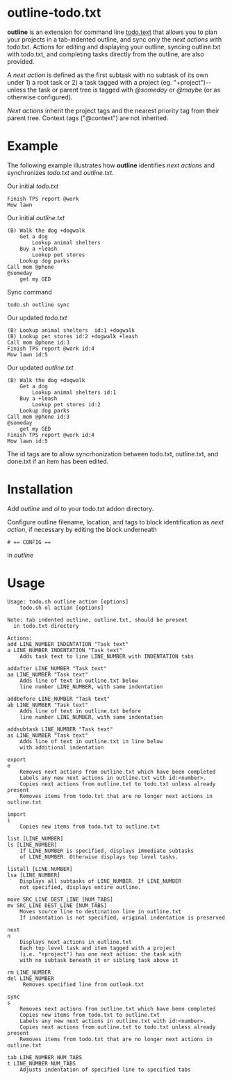outline-todo.txt
================

**outline** is an extension for command line [todo.text](https://github.com/ginatrapani/todo.txt-cli) that allows you to plan your projects in a tab-indented outline, and sync only the *next actions* with todo.txt. Actions for editing and displaying your outline, syncing outline.txt with todo.txt, and completing tasks directly from the outline, are also provided.

A *next action* is defined as the first subtask with no subtask of its own under 1) a root task or 2) a task tagged with a project (eg. "+project")--unless the task or parent tree is tagged with *@someday* or *@maybe* (or as otherwise configured).

*Next actions* inherit the project tags and the nearest priority tag from their parent tree. Context tags ("@context") are not inherited. 

Example
======

The following example illustrates how **outline** identifies *next actions* and synchronizes *todo.txt* and *outline.txt*.

Our initial *todo.txt*

    Finish TPS report @work
    Mow lawn

Our initial *outline.txt*

    (B) Walk the dog +dogwalk
    	Get a dog
		    Lookup animal shelters 
    	Buy a +leash
		    Lookup pet stores
    	Lookup dog parks
    Call mom @phone
    @someday
	    get my GED

Sync command

    todo.sh outline sync
    
Our updated *todo.txt*

    (B) Lookup animal shelters  id:1 +dogwalk
    (B) Lookup pet stores id:2 +dogwalk +leash
    Call mom @phone id:3
    Finish TPS report @work id:4
    Mow lawn id:5


Our updated *outline.txt*

    (B) Walk the dog +dogwalk
    	Get a dog
    		Lookup animal shelters id:1
    	Buy a +leash
	    	Lookup pet stores id:2
    	Lookup dog parks
    Call mom @phone id:3
    @someday
    	get my GED
    Finish TPS report @work id:4
    Mow lawn id:5

The id tags are to allow syncrhonization between todo.txt, outline.txt, and done.txt if an item has been edited.

Installation
=====

Add *outline* and *ol* to your todo.txt addon directory. 

Configure outline filename, location, and tags to block identification as *next action*, if necessary by editing the block underneath 
    
    # == CONFIG ==

in *outline*

Usage
======

    Usage: todo.sh outline action [options]
        todo.sh ol action [options]

    Note: tab indented outline, outline.txt, should be present
      in todo.txt directory

    Actions:
    add LINE_NUMBER INDENTATION "Task text"
    a LINE_NUMBER INDENTATION "Task text"
        Adds task text to line LINE_NUMBER with INDENTATION tabs

    addafter LINE_NUMBER "Task text"
    aa LINE_NUMBER "Task text"
        Adds line of text in outline.txt below
        line number LINE_NUMBER, with same indentation

    addbefore LINE_NUMBER "Task text"
    ab LINE_NUMBER "Task text"
        Adds line of text in outline.txt before
        line number LINE_NUMBER, with same indentation

    addsubtask LINE_NUMBER "Task text"
    as LINE_NUMBER "Task text"
        Adds line of text in outline.txt in line below
        with additional indentation

    export
    e
        Removes next actions from outline.txt which have been completed
        Labels any new next actions in outline.txt with id:<number>.
        Copies next actions from outline.txt to todo.txt unless already present
        Removes items from todo.txt that are no longer next actions in outline.txt

    import
    i
        Copies new items from todo.txt to outline.txt

    list [LINE_NUMBER]
    ls [LINE_NUMBER]
        If LINE_NUMBER is specified, displays immediate subtasks
        of LINE_NUMBER. Otherwise displays top level tasks.

    listall [LINE_NUMBER]
    lsa [LINE_NUMBER]
        Displays all subtasks of LINE_NUMBER. If LINE_NUMBER
        not specified, displays entire outline.

    move SRC_LINE DEST_LINE [NUM_TABS]
    mv SRC_LINE DEST_LINE [NUM_TABS]
        Moves source line to destination line in outline.txt
        If indentation is not specified, original indentation is preserved

    next
    n
        Displays next actions in outline.txt
        Each top level task and item tagged with a project
        (i.e. "+project") has one next action: the task with
        with no subtask beneath it or sibling task above it

    rm LINE_NUMBER
    del LINE_NUMBER
         Removes specified line from outlook.txt

    sync
    s
        Removes next actions from outline.txt which have been completed
        Copies new items from todo.txt to outline.txt
        Labels any new next actions in outline.txt with id:<number>.
        Copies next actions from outline.txt to todo.txt unless already present
        Removes items from todo.txt that are no longer next actions in outline.txt

    tab LINE_NUMBER NUM_TABS
    t LINE_NUMBER NUM_TABS
        Adjusts indentation of specified line to specified tabs
